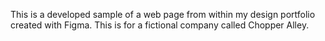 This is a developed sample of a web page from within my design portfolio created with Figma. This is for a fictional company called Chopper Alley.
